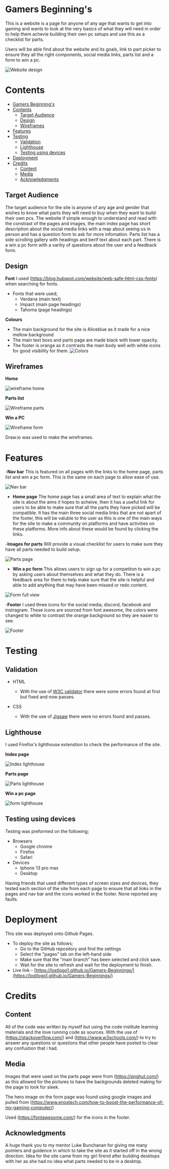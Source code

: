 # Gamers Beginning's

This is a website is a page for anyone of any age that wants to get into gaming and wants to look at the very basics of what they will need in order to help them achevie building their own pc setups and use this as a checklist for parts.

Users will be able find about the website and its goals, link to part picker to ensure they all the right components, social media links, parts list and a form to win a pc.

![Website design](assets/images/readme-images/website1.png)

# Contents

- [Gamers Beginning's](#gamers-beginnings)
- [Contents](#contents)
  - [Target Audience](#target-audience)
  - [Design](#design)
  - [Wireframes](#wireframes)
- [Features](#features)
- [Testing](#testing)
  - [Validation](#validation)
  - [Lighthouse](#lighthouse)
  - [Testing using devices](#testing-using-devices)
- [Deployment](#deployment)
- [Credits](#credits)
  - [Content](#content)
  - [Media](#media)
  - [Acknowledgments](#acknowledgments)

## Target Audience
The target audience for the site is anyone of any age and gender that wishes to know what parts they will need to buy when they want to build their own pcs. The website if simple enough to understand and read with the constrast of the pages and images, the main index page has short description about the social media links with a map about seeing us in person and has a question form to ask for more infomation. Parts list has a side scrolling gallery with headings and berif text about each part. There is a win a pc form with a varitiy of questions about the user and a feedback form. 

## Design
 **Font**
 I used (https://blog.hubspot.com/website/web-safe-html-css-fonts) when searching for fonts. 

- Fonts that were used;
	 - Verdana (main text)
	 - Impact (main page headings)
	 - Tahoma (page headings)

**Colours**

- The main background for the site is Aliceblue as it made for a nice mellow background
- The main text boxs and parts page are made black with lower opacity.
- The footer is orange as it contrasts the main body well with white icons for good visibility for them.
![Colors](assets/images/readme-images/colors.png)
 
## Wireframes

**Home**

![wireframe home](assets/images/readme-images/wireframe1.png)

**Parts list**

![Wireframe parts](assets/images/readme-images/wireframe2.png)

**Win a PC**

![Wireframe form](assets/images/readme-images/wireframe3.png)

Draw.io was used to make the wireframes.

# Features

 -**Nav bar**
This is featured on all pages with the links to the home page, parts list and win a pc form. This is the same on each page to allow ease of use.

![Nav bar](assets/images/readme-images/navbar.png)

 - **Home page**
The home page has a small area of text to explain what the site is about the aims it hopes to acheive, then it has a useful link for users to be able to make sure that all the parts they have picked will be compatible. It has the main three social media links that are not apart of the footer, this will be valuble to the user as this is one of the main ways for the site to make a community on platforms and have activities on these platforms. More info about these would be found by clicking the links.
 
 -**Images for parts**
 Will provide a visual checklist for users to make sure they have all parts needed to build setup. 
 
 ![Parts page](assets/images/readme-images/parts.png)
 
 - **Win a pc form**
This allows users to sign up for a competiton to win a pc by asking users about themselves and what they do. There is a feedback area for them to help make sure that the site is helpful and able to add anything that may have been missed or redo content.

![Form full view](assets/images/readme-images/form-fullveiw.png)
 
 -**Footer**
 I used three icons for the social media; discord, facebook and instragram. These icons are sourced from font awesome, the colors were changed to white to contrast the orange background so they are easier to see.
 
 ![Footer](assets/images/readme-images/footer.png)

# Testing

## Validation

 - HTML
	 - With the use of [W3C validator](https://validator.w3.org/nu/?doc=https%3A%2F%2Flostlogo1.github.io%2FGamers-Beginnings%2F) there were some errors found at first but fixed and now passes.

 - CSS
	 - With the use of [Jigsaw](https://jigsaw.w3.org/css-validator/validator?uri=https%3A%2F%2Flostlogo1.github.io%2FGamers-Beginnings%2F&profile=css3svg&usermedium=all&warning=1&vextwarning=&lang=en) there were no errors found and passes.

## Lighthouse
I used Firefox's lighthouse extenstion to check the performance of the site. 

**Index page**

![Index lighthouse](assets/images/readme-images/home-page.png)

**Parts page**

![Parts lighthouse](assets/images/readme-images/parts-list.png)

**Win a pc page**

![form lighthouse](assets/images/readme-images/form.png)

## Testing using devices
Testing was preformed on the following;

 - Browsers
	 - Google chrome
	 - Firefox
	 - Safari
 - Devices
	 - Iphone 13 pro max
	 - Desktop
 
 Having friends that used different types of screen sizes and devices, they tested each section of the site from each page to ensure that all links in the pages and nav bar and the icons worked in the footer. None reported any faults.

# Deployment
This site was deployed onto Github Pages.

 - To deploy the site as follows;
	 - Go to the GitHub repository and find the settings
	 - Select the "pages" tab on the left-hand side
	 - Make sure that the "main branch" has been selected and click save.
	 - Wait for the site to refresh and wait for the deployment to finish.
 - Live link - [https://lostlogo1.github.io/Gamers-Beginnings/](https://lostlogo1.github.io/Gamers-Beginnings/)

# Credits

## Content 
All of the code was written by myself but using the code institute learning materials and the love running code as sources. With the use of (https://stackoverflow.com/) and (https://www.w3schools.com/) to try to answer any questions or questions that other people have posted to clear any confustion that i had.
 

## Media
Images that were used on the parts page were from (https://pnghut.com/) as this allowed for the pictures to have the backgrounds deleted making for the page to look for sleek.

The hero image on the form page was found using google images and pulled from (https://www.enostech.com/how-to-boost-the-performance-of-my-gaming-computer/)

Used (https://fontawesome.com/) for the icons in the footer. 

## Acknowledgments
A huge thank you to my mentor Luke Bunchanan for giving me many pointers and guidence in which to take the site as it started off in the wrong direction.
Idea for the site came from my girl firend after building desktops with her as she had no idea what parts needed to be in a desktop. 